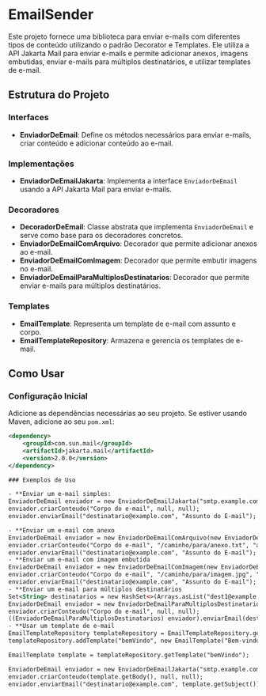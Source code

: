 # EmailSender

Este projeto fornece uma biblioteca para enviar e-mails com diferentes tipos de conteúdo utilizando o padrão Decorator e Templates. Ele utiliza a API Jakarta Mail para enviar e-mails e permite adicionar anexos, imagens embutidas, enviar e-mails para múltiplos destinatários, e utilizar templates de e-mail.

## Estrutura do Projeto

### Interfaces

- **EnviadorDeEmail**: Define os métodos necessários para enviar e-mails, criar conteúdo e adicionar conteúdo ao e-mail.

### Implementações

- **EnviadorDeEmailJakarta**: Implementa a interface `EnviadorDeEmail` usando a API Jakarta Mail para enviar e-mails.

### Decoradores

- **DecoradorDeEmail**: Classe abstrata que implementa `EnviadorDeEmail` e serve como base para os decoradores concretos.
- **EnviadorDeEmailComArquivo**: Decorador que permite adicionar anexos ao e-mail.
- **EnviadorDeEmailComImagem**: Decorador que permite embutir imagens no e-mail.
- **EnviadorDeEmailParaMultiplosDestinatarios**: Decorador que permite enviar e-mails para múltiplos destinatários.

### Templates

- **EmailTemplate**: Representa um template de e-mail com assunto e corpo.
- **EmailTemplateRepository**: Armazena e gerencia os templates de e-mail.

## Como Usar

### Configuração Inicial

Adicione as dependências necessárias ao seu projeto. Se estiver usando Maven, adicione ao seu `pom.xml`:

```xml
<dependency>
    <groupId>com.sun.mail</groupId>
    <artifactId>jakarta.mail</artifactId>
    <version>2.0.0</version>
</dependency>

### Exemplos de Uso

- **Enviar um e-mail simples:
EnviadorDeEmail enviador = new EnviadorDeEmailJakarta("smtp.example.com", "usuario@example.com", "senha");
enviador.criarConteudo("Corpo do e-mail", null, null);
enviador.enviarEmail("destinatario@example.com", "Assunto do E-mail");

- **Enviar um e-mail com anexo
EnviadorDeEmail enviador = new EnviadorDeEmailComArquivo(new EnviadorDeEmailJakarta("smtp.example.com", "usuario@example.com", "senha"));
enviador.criarConteudo("Corpo do e-mail", "/caminho/para/anexo.txt", "anexo.txt");
enviador.enviarEmail("destinatario@example.com", "Assunto do E-mail");
- **Enviar um e-mail com imagem embutida
EnviadorDeEmail enviador = new EnviadorDeEmailComImagem(new EnviadorDeEmailJakarta("smtp.example.com", "usuario@example.com", "senha"));
enviador.criarConteudo("Corpo do e-mail", "/caminho/para/imagem.jpg", "imagem.jpg");
enviador.enviarEmail("destinatario@example.com", "Assunto do E-mail");
- **Enviar um e-mail para múltiplos destinatários
Set<String> destinatarios = new HashSet<>(Arrays.asList("dest1@example.com", "dest2@example.com"));
EnviadorDeEmail enviador = new EnviadorDeEmailParaMultiplosDestinatarios(new EnviadorDeEmailJakarta("smtp.example.com", "usuario@example.com", "senha"));
enviador.criarConteudo("Corpo do e-mail", null, null);
((EnviadorDeEmailParaMultiplosDestinatarios) enviador).enviarEmail(destinatarios, "Assunto do E-mail");
- **Usar um template de e-mail
EmailTemplateRepository templateRepository = EmailTemplateRepository.getInstance();
templateRepository.addTemplate("bemVindo", new EmailTemplate("Bem-vindo!", "Olá, seja bem-vindo ao nosso serviço!"));

EmailTemplate template = templateRepository.getTemplate("bemVindo");

EnviadorDeEmail enviador = new EnviadorDeEmailJakarta("smtp.example.com", "usuario@example.com", "senha");
enviador.criarConteudo(template.getBody(), null, null);
enviador.enviarEmail("destinatario@example.com", template.getSubject());





